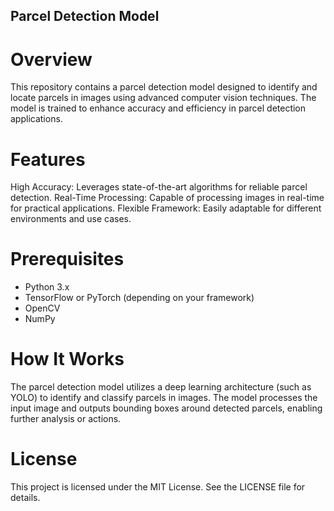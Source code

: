 ## Parcel Detection Model
# Overview
This repository contains a parcel detection model designed to identify and locate parcels in images using advanced computer vision techniques. The model is trained to enhance accuracy and efficiency in parcel detection applications.

# Features
High Accuracy: Leverages state-of-the-art algorithms for reliable parcel detection.
Real-Time Processing: Capable of processing images in real-time for practical applications.
Flexible Framework: Easily adaptable for different environments and use cases.

# Prerequisites
- Python 3.x
- TensorFlow or PyTorch (depending on your framework)
- OpenCV
- NumPy

# How It Works
The parcel detection model utilizes a deep learning architecture (such as YOLO) to identify and classify parcels in images. The model processes the input image and outputs bounding boxes around detected parcels, enabling further analysis or actions.

# License
This project is licensed under the MIT License. See the LICENSE file for details.
